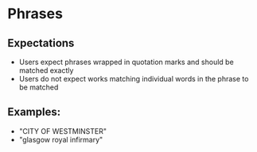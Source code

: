 # Phrases

## Expectations

*	Users expect phrases wrapped in quotation marks and should be matched exactly
*	Users do not expect works matching individual words in the phrase to be matched

## Examples:

*	"CITY OF WESTMINSTER"
*	"glasgow royal infirmary"
